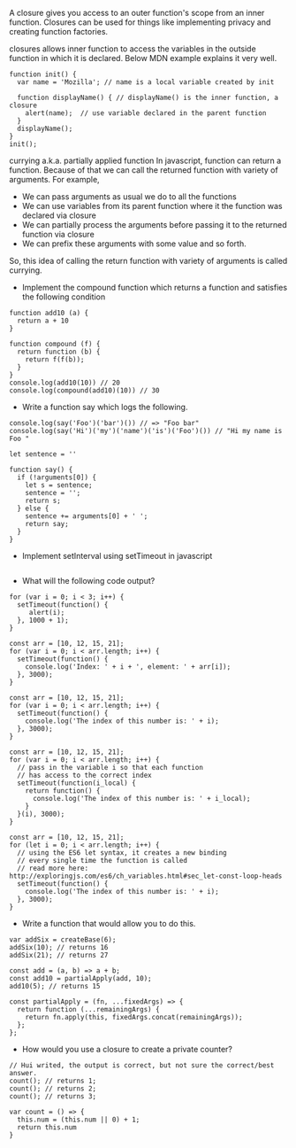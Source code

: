 A closure gives you access to an outer function's scope from an inner function.
Closures can be used for things like implementing privacy and creating function factories.

closures allows inner function to access the variables in the outside function in which it is declared. Below MDN example explains it very well.

```
function init() {
  var name = 'Mozilla'; // name is a local variable created by init
  
  function displayName() { // displayName() is the inner function, a closure
    alert(name);  // use variable declared in the parent function
  }
  displayName();
}
init();
```

currying a.k.a. partially applied function
In javascript, function can return a function. Because of that we can call the returned function with variety of arguments.
For example,
- We can pass arguments as usual we do to all the functions
- We can use variables from its parent function where it the function was declared via closure
- We can partially process the arguments before passing it to the returned function via closure
- We can prefix these arguments with some value and so forth.

So, this idea of calling the return function with variety of arguments is called currying. 


- Implement the compound function which returns a function and satisfies the following condition

```
function add10 (a) {
  return a + 10
}

function compound (f) {
  return function (b) {
    return f(f(b));
  }
}
console.log(add10(10)) // 20
console.log(compound(add10)(10)) // 30
```

- Write a function say which logs the following.

```
console.log(say('Foo')('bar')()) // => "Foo bar"
console.log(say('Hi')('my')('name')('is')('Foo')()) // "Hi my name is Foo "

let sentence = ''

function say() {
  if (!arguments[0]) {
    let s = sentence;
    sentence = '';
    return s;
  } else {
    sentence += arguments[0] + ' ';
    return say;
  }
}
```

- Implement setInterval using setTimeout in javascript
```

```

- What will the following code output?

```
for (var i = 0; i < 3; i++) {
  setTimeout(function() {
     alert(i);
  }, 1000 + 1);
}
```

```
const arr = [10, 12, 15, 21];
for (var i = 0; i < arr.length; i++) {
  setTimeout(function() {
    console.log('Index: ' + i + ', element: ' + arr[i]);
  }, 3000);
}
```

```
const arr = [10, 12, 15, 21];
for (var i = 0; i < arr.length; i++) {
  setTimeout(function() {
    console.log('The index of this number is: ' + i);
  }, 3000);
}
```

```
const arr = [10, 12, 15, 21];
for (var i = 0; i < arr.length; i++) {
  // pass in the variable i so that each function 
  // has access to the correct index
  setTimeout(function(i_local) {
    return function() {
      console.log('The index of this number is: ' + i_local);
    }
  }(i), 3000);
}
```


```
const arr = [10, 12, 15, 21];
for (let i = 0; i < arr.length; i++) {
  // using the ES6 let syntax, it creates a new binding
  // every single time the function is called
  // read more here: http://exploringjs.com/es6/ch_variables.html#sec_let-const-loop-heads
  setTimeout(function() {
    console.log('The index of this number is: ' + i);
  }, 3000);
}
```

- Write a function that would allow you to do this.

```
var addSix = createBase(6);
addSix(10); // returns 16
addSix(21); // returns 27
```

```
const add = (a, b) => a + b;
const add10 = partialApply(add, 10);
add10(5); // returns 15

const partialApply = (fn, ...fixedArgs) => {
  return function (...remainingArgs) {
    return fn.apply(this, fixedArgs.concat(remainingArgs));
  };
};
```
- How would you use a closure to create a private counter?

```
// Hui writed, the output is correct, but not sure the correct/best answer.
count(); // returns 1;
count(); // returns 2; 
count(); // returns 3;

var count = () => { 
  this.num = (this.num || 0) + 1; 
  return this.num
}
```
